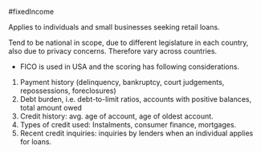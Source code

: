 #fixedIncome 

Applies to individuals and small businesses seeking retail loans.   

Tend to be national in scope, due to different legislature in each country, also due to privacy concerns. 
Therefore vary across countries. 

- FICO is used in USA and the scoring has following considerations. 
1. Payment history (delinquency, bankruptcy, court judgements, repossessions, foreclosures)
2. Debt burden, i.e. debt-to-limit ratios, accounts with positive balances, total amount owed
3. Credit history: avg. age of account, age of oldest account. 
4. Types of credit used: Instalments, consumer finance, mortgages. 
5. Recent credit inquiries: inquiries by lenders when an individual applies for loans. 